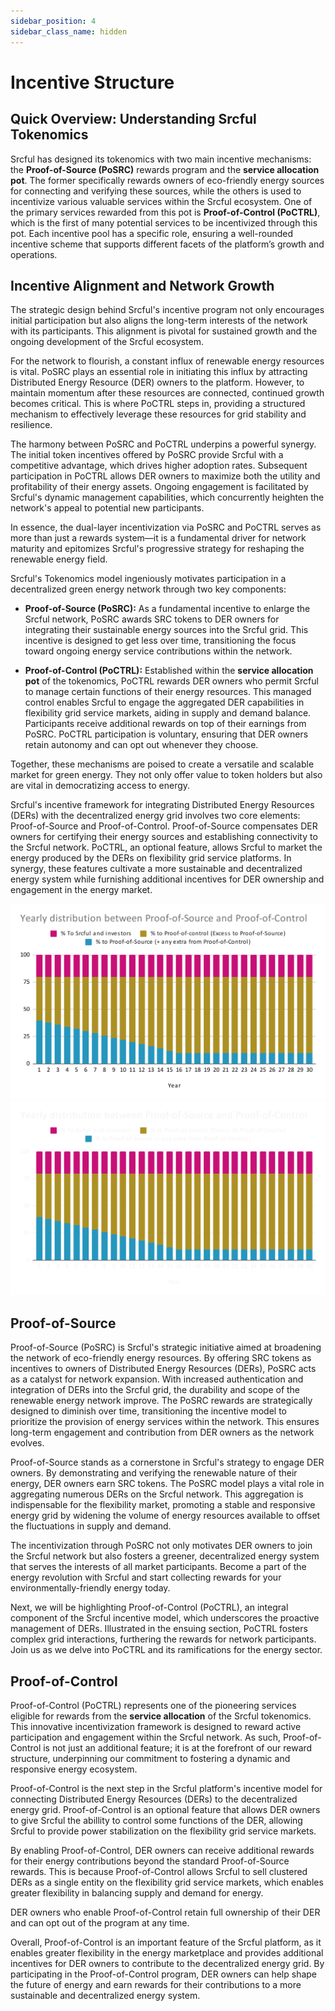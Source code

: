 ```yaml
---
sidebar_position: 4
sidebar_class_name: hidden
---
```


# Incentive Structure

## Quick Overview: Understanding Srcful Tokenomics

Srcful has designed its tokenomics with two main incentive mechanisms: the **Proof-of-Source (PoSRC)** rewards program and the **service allocation pot**. The former specifically rewards owners of eco-friendly energy sources for connecting and verifying these sources, while the others is used to incentivize various valuable services within the Srcful ecosystem. One of the primary services rewarded from this pot is **Proof-of-Control (PoCTRL)**, which is the first of many potential services to be incentivized through this pot. Each incentive pool has a specific role, ensuring a well-rounded incentive scheme that supports different facets of the platform’s growth and operations.

## Incentive Alignment and Network Growth

The strategic design behind Srcful's incentive program not only encourages initial participation but also aligns the long-term interests of the network with its participants. This alignment is pivotal for sustained growth and the ongoing development of the Srcful ecosystem.

For the network to flourish, a constant influx of renewable energy resources is vital. PoSRC plays an essential role in initiating this influx by attracting Distributed Energy Resource (DER) owners to the platform. However, to maintain momentum after these resources are connected, continued growth becomes critical. This is where PoCTRL steps in, providing a structured mechanism to effectively leverage these resources for grid stability and resilience.

The harmony between PoSRC and PoCTRL underpins a powerful synergy. The initial token incentives offered by PoSRC provide Srcful with a competitive advantage, which drives higher adoption rates. Subsequent participation in PoCTRL allows DER owners to maximize both the utility and profitability of their energy assets. Ongoing engagement is facilitated by Srcful's dynamic management capabilities, which concurrently heighten the network's appeal to potential new participants.

In essence, the dual-layer incentivization via PoSRC and PoCTRL serves as more than just a rewards system—it is a fundamental driver for network maturity and epitomizes Srcful's progressive strategy for reshaping the renewable energy field.

Srcful's Tokenomics model ingeniously motivates participation in a decentralized green energy network through two key components:

- **Proof-of-Source (PoSRC):** As a fundamental incentive to enlarge the Srcful network, PoSRC awards SRC tokens to DER owners for integrating their sustainable energy sources into the Srcful grid. This incentive is designed to get less over time, transitioning the focus toward ongoing energy service contributions within the network.

- **Proof-of-Control (PoCTRL):** Established within the **service allocation pot** of the tokenomics, PoCTRL rewards DER owners who permit Srcful to manage certain functions of their energy resources. This managed control enables Srcful to engage the aggregated DER capabilities in flexibility grid service markets, aiding in supply and demand balance. Participants receive additional rewards on top of their earnings from PoSRC. PoCTRL participation is voluntary, ensuring that DER owners retain autonomy and can opt out whenever they choose.

Together, these mechanisms are poised to create a versatile and scalable market for green energy. They not only offer value to token holders but also are vital in democratizing access to energy.

Srcful's incentive framework for integrating Distributed Energy Resources (DERs) with the decentralized energy grid involves two core elements: Proof-of-Source and Proof-of-Control. Proof-of-Source compensates DER owners for certifying their energy sources and establishing connectivity to the Srcful network. PoCTRL, an optional feature, allows Srcful to market the energy produced by the DERs on flexibility grid service platforms. In synergy, these features cultivate a more sustainable and decentralized energy system while furnishing additional incentives for DER ownership and engagement in the energy market.

![Distribution of SrcToken](./img/pos-poc-distribution.svg#gh-light-mode-only)![Distribution of SrcToken](./img/pos-poc-distribution-dark.svg#gh-dark-mode-only)

## Proof-of-Source

Proof-of-Source (PoSRC) is Srcful's strategic initiative aimed at broadening the network of eco-friendly energy resources. By offering SRC tokens as incentives to owners of Distributed Energy Resources (DERs), PoSRC acts as a catalyst for network expansion. With increased authentication and integration of DERs into the Srcful grid, the durability and scope of the renewable energy network improve. The PoSRC rewards are strategically designed to diminish over time, transitioning the incentive model to prioritize the provision of energy services within the network. This ensures long-term engagement and contribution from DER owners as the network evolves.

Proof-of-Source stands as a cornerstone in Srcful's strategy to engage DER owners. By demonstrating and verifying the renewable nature of their energy, DER owners earn SRC tokens. The PoSRC model plays a vital role in aggregating numerous DERs on the Srcful network. This aggregation is indispensable for the flexibility market, promoting a stable and responsive energy grid by widening the volume of energy resources available to offset the fluctuations in supply and demand.

The incentivization through PoSRC not only motivates DER owners to join the Srcful network but also fosters a greener, decentralized energy system that serves the interests of all market participants. Become a part of the energy revolution with Srcful and start collecting rewards for your environmentally-friendly energy today.

Next, we will be highlighting Proof-of-Control (PoCTRL), an integral component of the Srcful incentive model, which underscores the proactive management of DERs. Illustrated in the ensuing section, PoCTRL fosters complex grid interactions, furthering the rewards for network participants. Join us as we delve into PoCTRL and its ramifications for the energy sector.

## Proof-of-Control

Proof-of-Control (PoCTRL) represents one of the pioneering services eligible for rewards from the **service allocation** of the Srcful tokenomics. This innovative incentivization framework is designed to reward active participation and engagement within the Srcful network. As such, Proof-of-Control is not just an additional feature; it is at the forefront of our reward structure, underpinning our commitment to fostering a dynamic and responsive energy ecosystem.

Proof-of-Control is the next step in the Srcful platform's incentive model for connecting Distributed Energy Resources (DERs) to the decentralized energy grid. Proof-of-Control is an optional feature that allows DER owners to give Srcful the abillity to control some functions of the DER, allowing Srcful to provide power stabilization on the flexibility grid service markets.

By enabling Proof-of-Control, DER owners can receive additional rewards for their energy contributions beyond the standard Proof-of-Source rewards. This is because Proof-of-Control allows Srcful to sell clustered DERs as a single entity on the flexibility grid service markets, which enables greater flexibility in balancing supply and demand for energy.

DER owners who enable Proof-of-Control retain full ownership of their DER and can opt out of the program at any time.

Overall, Proof-of-Control is an important feature of the Srcful platform, as it enables greater flexibility in the energy marketplace and provides additional incentives for DER owners to contribute to the decentralized energy grid. By participating in the Proof-of-Control program, DER owners can help shape the future of energy and earn rewards for their contributions to a more sustainable and decentralized energy system.
